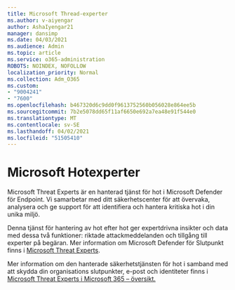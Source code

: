 ```yaml
---
title: Microsoft Thread-experter
ms.author: v-aiyengar
author: AshaIyengar21
manager: dansimp
ms.date: 04/03/2021
ms.audience: Admin
ms.topic: article
ms.service: o365-administration
ROBOTS: NOINDEX, NOFOLLOW
localization_priority: Normal
ms.collection: Adm_O365
ms.custom:
- "9004241"
- "7600"
ms.openlocfilehash: b467320d6c9dd0f9613752560b056028e864ee5b
ms.sourcegitcommit: 7b2e5078dd65f11af6650e692a7ea48e91f544e0
ms.translationtype: MT
ms.contentlocale: sv-SE
ms.lasthandoff: 04/02/2021
ms.locfileid: "51505410"
---
```

# <a name="microsoft-threat-experts"></a>Microsoft Hotexperter

Microsoft Threat Experts är en hanterad tjänst för hot i Microsoft Defender för Endpoint.  Vi samarbetar med ditt säkerhetscenter för att övervaka, analysera och ge support för att identifiera och hantera kritiska hot i din unika miljö.

Denna tjänst för hantering av hot efter hot ger expertdrivna insikter och data med dessa två funktioner: riktade attackmeddelanden och tillgång till experter på begäran. Mer information om Microsoft Defender för Slutpunkt finns i [Microsoft Threat Experts]( https://docs.microsoft.com/microsoft-365/security/defender-endpoint/microsoft-threat-experts).

Mer information om den hanterade säkerhetstjänsten för hot i samband med att skydda din organisations slutpunkter, e-post och identiteter finns i [Microsoft Threat Experts i Microsoft 365 – översikt.](https://docs.microsoft.com/microsoft-365/security/mtp/microsoft-threat-experts?view=o365-worldwide)